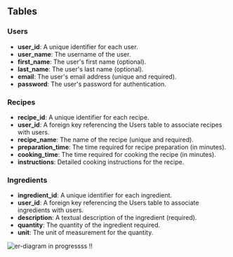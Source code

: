 ## Tables

### Users

- **user_id**: A unique identifier for each user.
- **user_name**: The username of the user.
- **first_name**: The user's first name (optional).
- **last_name**: The user's last name (optional).
- **email**: The user's email address (unique and required).
- **password**: The user's password for authentication.

### Recipes

- **recipe_id**: A unique identifier for each recipe.
- **user_id**: A foreign key referencing the Users table to associate recipes with users.
- **recipe_name**: The name of the recipe (unique and required).
- **preparation_time**: The time required for recipe preparation (in minutes).
- **cooking_time**: The time required for cooking the recipe (in minutes).
- **instructions**: Detailed cooking instructions for the recipe.

### Ingredients

- **ingredient_id**: A unique identifier for each ingredient.
- **user_id**: A foreign key referencing the Users table to associate ingredients with users.
- **description**: A textual description of the ingredient (required).
- **quantity**: The quantity of the ingredient required.
- **unit**: The unit of measurement for the quantity.

![er-diagram](https://github.com/Liron-Almog/MyCookBook/assets/100926289/5b903036-ca74-4e21-972c-aa220de34c4a)
in progressss !!






